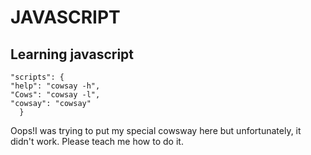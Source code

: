 # JAVASCRIPT

## Learning javascript

```
"scripts": {
"help": "cowsay -h",
"Cows": "cowsay -l",
"cowsay": "cowsay"
  }
```

Oops!I was trying to put my special cowsway here but unfortunately, it didn't work. Please teach me how to do it.
